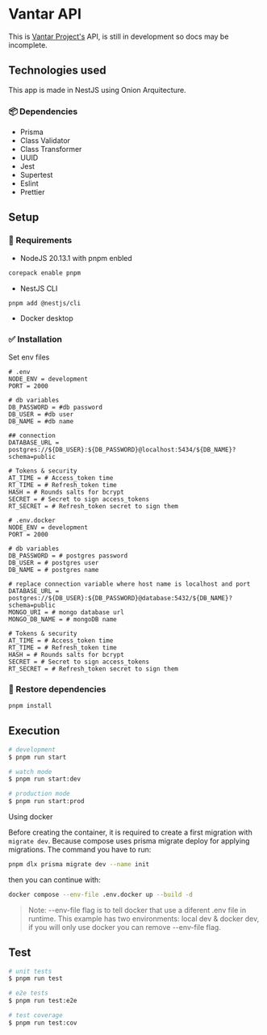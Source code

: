 # Vantar API

This is [Vantar Project's]('https://github.com/HaroldMart/Vantar-Frontend') API, is still in development so docs may be incomplete.

## Technologies used

This app is made in NestJS using Onion Arquitecture.

### 📦 Dependencies

- Prisma
- Class Validator
- Class Transformer
- UUID
- Jest
- Supertest
- Eslint
- Prettier

##  Setup

### 📃 Requirements

- NodeJS 20.13.1 with pnpm enbled
```bash 
corepack enable pnpm
```
- NestJS CLI
```bash
pnpm add @nestjs/cli
```

- Docker desktop

### ✅ Installation

Set env files

```dosini
# .env
NODE_ENV = development
PORT = 2000

# db variables
DB_PASSWORD = #db password
DB_USER = #db user
DB_NAME = #db name

## connection
DATABASE_URL = postgres://${DB_USER}:${DB_PASSWORD}@localhost:5434/${DB_NAME}?schema=public

# Tokens & security
AT_TIME = # Access_token time
RT_TIME = # Refresh_token time
HASH = # Rounds salts for bcrypt
SECRET = # Secret to sign access_tokens
RT_SECRET = # Refresh_token secret to sign them

```

```dosini
# .env.docker
NODE_ENV = development
PORT = 2000

# db variables
DB_PASSWORD = # postgres password
DB_USER = # postgres user
DB_NAME = # postgres name

# replace connection variable where host name is localhost and port
DATABASE_URL = postgres://${DB_USER}:${DB_PASSWORD}@database:5432/${DB_NAME}?schema=public
MONGO_URI = # mongo database url
MONGO_DB_NAME = # mongoDB name

# Tokens & security
AT_TIME = # Access_token time
RT_TIME = # Refresh_token time
HASH = # Rounds salts for bcrypt
SECRET = # Secret to sign access_tokens
RT_SECRET = # Refresh_token secret to sign them
```
### 🔄️ Restore dependencies

```bash
pnpm install
```

## Execution

```bash
# development
$ pnpm run start

# watch mode
$ pnpm run start:dev

# production mode
$ pnpm run start:prod
```

Using docker

Before creating the container, it is required to create a first migration with `migrate dev`. Because compose uses prisma migrate deploy for applying migrations. The command you have to run:

```bash
pnpm dlx prisma migrate dev --name init
```
then you can continue with:
```bash
docker compose --env-file .env.docker up --build -d
```
> Note: --env-file flag is to tell docker that use a diferent .env file in runtime. This example has two environments: local dev & docker dev, if you will only use docker you can remove --env-file flag.

## Test

```bash
# unit tests
$ pnpm run test

# e2e tests
$ pnpm run test:e2e

# test coverage
$ pnpm run test:cov
```
